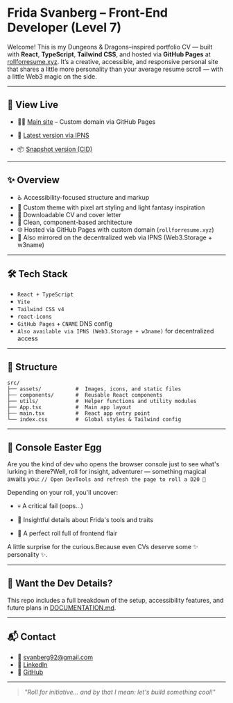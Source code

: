# Frida Svanberg – Front-End Developer (Level 7)

Welcome! This is my Dungeons & Dragons–inspired portfolio CV — built with **React**, **TypeScript**, **Tailwind CSS**, and hosted via **GitHub Pages** at [rollforresume.xyz](https://rollforresume.xyz). It’s a creative, accessible, and responsive personal site that shares a little more personality than your average resume scroll — with a little Web3 magic on the side.

---

## 🚀 View Live

- 🧙‍♀️ [Main site](https://rollforresume.xyz) – Custom domain via GitHub Pages

- 🔁 [Latest version via IPNS](https://w3s.link/ipns/k51qzi5uqu5dhzw7nlhmsx96eiim9betbxncsc2hileogg8p884cu7lo53t2ev)

- 📦 [Snapshot version (CID)](https://bafybeibmkiagicnuvyr3xmyq7pty6z5qfvdlbcqlak4p6xgglfepne74dy.ipfs.w3s.link)

---

## ✨ Overview

- ♿ Accessibility-focused structure and markup
- 🎨 Custom theme with pixel art styling and light fantasy inspiration
- 📄 Downloadable CV and cover letter
- 🔧 Clean, component-based architecture
- 🌐 Hosted via GitHub Pages with custom domain (`rollforresume.xyz`)
- 🧪 Also mirrored on the decentralized web via IPNS (Web3.Storage + w3name)

---

## 🛠️ Tech Stack

- `React + TypeScript`
- `Vite`
- `Tailwind CSS v4`
- `react-icons`
- `GitHub Pages` + `CNAME` DNS config
- `Also available via IPNS (Web3.Storage + w3name)` for decentralized access

---

## 📁 Structure

```
src/
├── assets/           #  Images, icons, and static files
├── components/       #  Reusable React components
├── utils/            #  Helper functions and utility modules
├── App.tsx           #  Main app layout
├── main.tsx          #  React app entry point
└── index.css         #  Global styles & Tailwind config
```

---

## 🎲 Console Easter Egg

Are you the kind of dev who opens the browser console just to see what's lurking in there?Well, roll for insight, adventurer — something magical awaits you:
`// Open DevTools and refresh the page to roll a D20 🎲`

Depending on your roll, you'll uncover:

- 💀 A critical fail (oops...)

- 🧐 Insightful details about Frida's tools and traits

- 🧙 A perfect roll full of frontend flair

A little surprise for the curious.Because even CVs deserve some ✨ personality ✨.

---

## 🧙 Want the Dev Details?

This repo includes a full breakdown of the setup, accessibility features, and future plans in [DOCUMENTATION.md](./DOCUMENTATION.md).

---

## 📬 Contact

- 📧 svanberg92@gmail.com
- 💼 [LinkedIn](https://www.linkedin.com/in/frida-svanberg)
- 🐙 [GitHub](https://github.com/FridaSvanberg)

---

> _"Roll for initiative... and by that I mean: let's build something cool!"_
